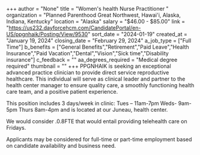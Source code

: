 +++
author = "None"
title = "Women's health Nurse Practitioner "
organization = "Planned Parenthood Great Northwest, Hawai'i, Alaska, Indiana, Kentucky"
location = "Alaska"
salary = "$46.00 - $85.00"
link = "https://us232.dayforcehcm.com/CandidatePortal/en-US/ppgnhaik/Posting/View/9530"
sort_date = "2024-01-19"
created_at = "January 19, 2024"
closing_date = "February 29, 2024"
a_job_type = ["Full Time"]
b_benefits = ["General Benefits","Retirement","Paid Leave","Health Insurance","Paid Vacation","Dental","Vision","Sick time","Disability insurance"]
c_feedback = ""
aa_degrees_required = "Medical degree required"
thumbnail = ""
+++
PPGNHAIK is seeking an exceptional advanced practice clinician to provide direct service reproductive healthcare. This individual will serve as clinical leader and partner to the health center manager to ensure quality care, a smoothly functioning health care team, and a positive patient experience. 

This position includes 3 days/week in clinic: Tues – 11am-7pm Weds- 9am-5pm Thurs 8am-4pm and is located at our Juneau, health center.

We would consider .0.8FTE that would entail providing telehealth care on Fridays.

Applicants may be considered for full-time or part-time employment based on candidate availability and business need.